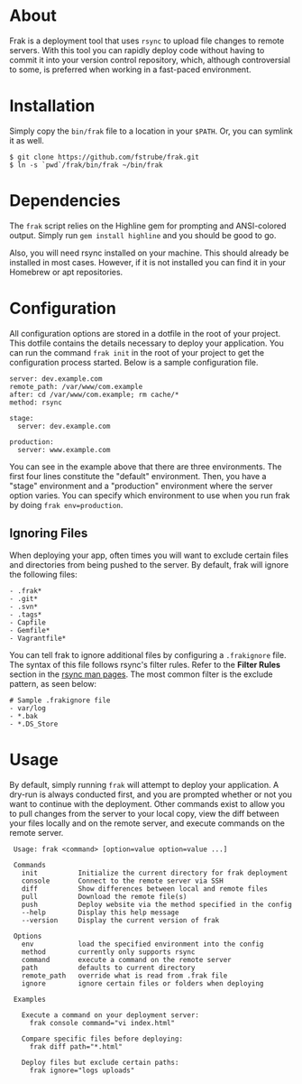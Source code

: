 # About

Frak is a deployment tool that uses `rsync` to upload file changes to remote servers. With this tool you can rapidly deploy code without having to commit it into your version control repository, which, although controversial to some, is preferred when working in a fast-paced environment.

# Installation

Simply copy the `bin/frak` file to a location in your `$PATH`. Or, you can symlink it as well.

    $ git clone https://github.com/fstrube/frak.git
    $ ln -s `pwd`/frak/bin/frak ~/bin/frak

# Dependencies

The `frak` script relies on the Highline gem for prompting and ANSI-colored output. Simply run `gem install highline` and you should be good to go.

Also, you will need rsync installed on your machine. This should already be installed in most cases. However, if it is not installed you can find it in your Homebrew or apt repositories.

# Configuration

All configuration options are stored in a dotfile in the root of your project. This dotfile contains the details necessary to deploy your application. You can run the command `frak init` in the root of your project to get the configuration process started. Below is a sample configuration file.

    server: dev.example.com
    remote_path: /var/www/com.example
    after: cd /var/www/com.example; rm cache/*
    method: rsync

    stage:
      server: dev.example.com

    production:
      server: www.example.com

You can see in the example above that there are three environments. The first four lines constitute the "default" environment. Then, you have a "stage" environment and a "production" environment where the server option varies. You can specify which environment to use when you run frak by doing `frak env=production`.

## Ignoring Files

When deploying your app, often times you will want to exclude certain files and directories from being pushed to the server. By default, frak will ignore the following files:

    - .frak*
    - .git*
    - .svn*
    - .tags*
    - Capfile
    - Gemfile*
    - Vagrantfile*

You can tell frak to ignore additional files by configuring a `.frakignore` file. The syntax of this file follows rsync's filter rules. Refer to the **Filter Rules** section in the [rsync man pages](http://rsync.samba.org/ftp/rsync/rsync.html). The most common filter is the exclude pattern, as seen below:

    # Sample .frakignore file
    - var/log
    - *.bak
    - *.DS_Store

# Usage

By default, simply running `frak` will attempt to deploy your application. A dry-run is always conducted first, and you are prompted whether or not you want to continue with the deployment. Other commands exist to allow you to pull changes from the server to your local copy, view the diff between your files locally and on the remote server, and execute commands on the remote server.

     Usage: frak <command> [option=value option=value ...]

     Commands
       init          Initialize the current directory for frak deployment
       console       Connect to the remote server via SSH
       diff          Show differences between local and remote files
       pull          Download the remote file(s)
       push          Deploy website via the method specified in the config
       --help        Display this help message
       --version     Display the current version of frak

     Options
       env           load the specified environment into the config
       method        currently only supports rsync
       command       execute a command on the remote server
       path          defaults to current directory
       remote_path   override what is read from .frak file
       ignore        ignore certain files or folders when deploying

     Examples

       Execute a command on your deployment server:
         frak console command="vi index.html"

       Compare specific files before deploying:
         frak diff path="*.html"

       Deploy files but exclude certain paths:
         frak ignore="logs uploads"